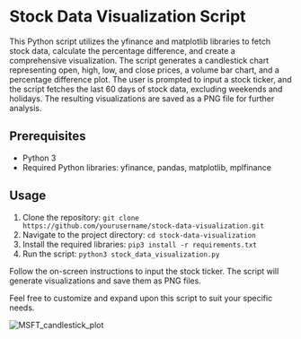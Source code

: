 # Stock Data Visualization Script

This Python script utilizes the yfinance and matplotlib libraries to fetch stock data, calculate the percentage difference, and create a comprehensive visualization. The script generates a candlestick chart representing open, high, low, and close prices, a volume bar chart, and a percentage difference plot. The user is prompted to input a stock ticker, and the script fetches the last 60 days of stock data, excluding weekends and holidays. The resulting visualizations are saved as a PNG file for further analysis.

## Prerequisites
- Python 3
- Required Python libraries: yfinance, pandas, matplotlib, mplfinance

## Usage
1. Clone the repository: `git clone https://github.com/yourusername/stock-data-visualization.git`
2. Navigate to the project directory: `cd stock-data-visualization`
3. Install the required libraries: `pip3 install -r requirements.txt`
4. Run the script: `python3 stock_data_visualization.py`

Follow the on-screen instructions to input the stock ticker. The script will generate visualizations and save them as PNG files.

Feel free to customize and expand upon this script to suit your specific needs.

![MSFT_candlestick_plot](https://github.com/jovanshernandez/stock_analysis_visualization/assets/15150787/ce732d41-f8b3-4cd8-a592-c8b03c5fb249)
